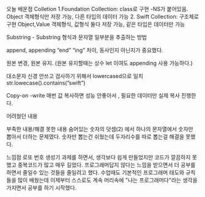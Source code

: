 오늘 배운점
Colletion
1.Foundation Collection: class로 구현 -NS가 붙어있음. Object 객체형식만 저장 가능, 다른 타입의 데이터 가능
2. Swift Collection: 구조체로 구현 Object,Value 객체형식, 값형식 둘다 저장 가능, 같은 타입은 데이터만 가능

Substring - Substring 형식과 문자열 일부분을 추출하는 방법

append, appending  “end” “ing” 차이, 동사인지 아닌지가 중요했다.

원본 변경, 원본 유지. (원본 유지할때는 상수 let 이여도 appending 사용 가능하다.)

대소문자 신경 안쓰고 검사하기 위해서 lowercased으로 일치
str.lowecase().contains(”swift”)

Copy-on -write
매번 값 복사하면 성능 안좋아서 , 필요한 데이터만 실제 복사 진행한다.

어려웠던 내용

부족한 내용/해결 못한 내용
숨어있는 숫자의 덧셈(2) 에서 하나의 문자열에서 숫자만 뽑아서 더하는 문제였다. 숫자만 뽑는건 쉬웠는데 두자리수를 따로 뽑는걸 해결을 못했다.

느낌점
로또 번호 생성기 과제를 하면서, 생각보다 쉽게 만들었지만 코드가 깔끔하지 못했고 중복코드가 많고 매우 길었다. 프로그래머답지 않다는 느낌을 받으면서 더 공부를 하면서 줄일수 있는 것들을 줄일려고 했다. 
수업때도 기본적인 프로그래머 태도와 규칙들을 많이 배웠는데 이제부터 스스로도 계속 머리속에 "나는 프로그래머다"라는 생각을 가지면서 공부를 하기 시작했다.
